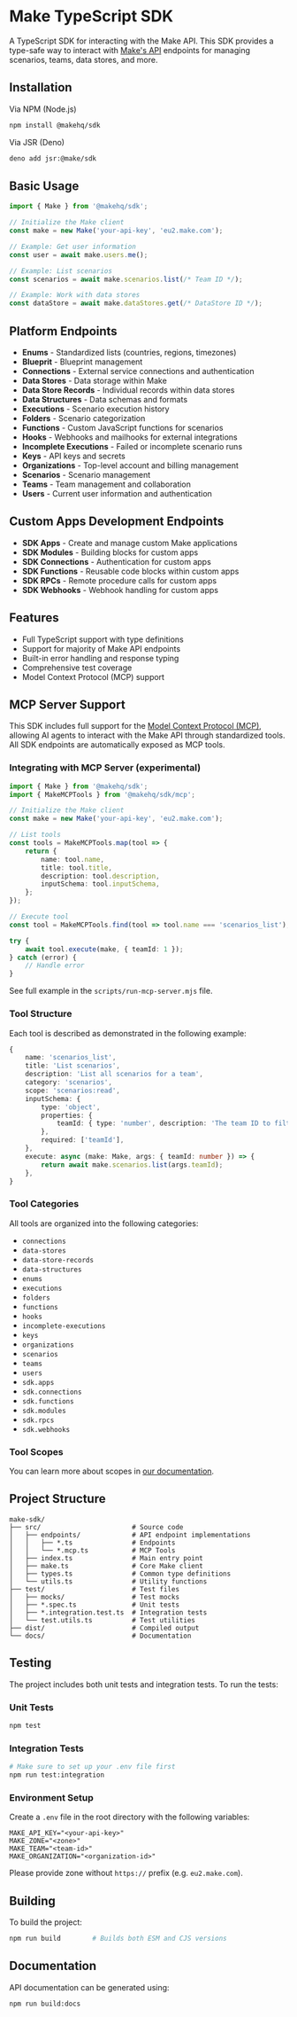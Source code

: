 # Make TypeScript SDK

A TypeScript SDK for interacting with the Make API. This SDK provides a type-safe way to interact with [Make's API](https://developers.make.com/api-documentation) endpoints for managing scenarios, teams, data stores, and more.

## Installation

Via NPM (Node.js)

```bash
npm install @makehq/sdk
```

Via JSR (Deno)

```bash
deno add jsr:@make/sdk
```

## Basic Usage

```typescript
import { Make } from '@makehq/sdk';

// Initialize the Make client
const make = new Make('your-api-key', 'eu2.make.com');

// Example: Get user information
const user = await make.users.me();

// Example: List scenarios
const scenarios = await make.scenarios.list(/* Team ID */);

// Example: Work with data stores
const dataStore = await make.dataStores.get(/* DataStore ID */);
```

## Platform Endpoints

- **Enums** - Standardized lists (countries, regions, timezones)
- **Blueprit** - Blueprint management
- **Connections** - External service connections and authentication
- **Data Stores** - Data storage within Make
- **Data Store Records** - Individual records within data stores
- **Data Structures** - Data schemas and formats
- **Executions** - Scenario execution history
- **Folders** - Scenario categorization
- **Functions** - Custom JavaScript functions for scenarios
- **Hooks** - Webhooks and mailhooks for external integrations
- **Incomplete Executions** - Failed or incomplete scenario runs
- **Keys** - API keys and secrets
- **Organizations** - Top-level account and billing management
- **Scenarios** - Scenario management
- **Teams** - Team management and collaboration
- **Users** - Current user information and authentication

## Custom Apps Development Endpoints

- **SDK Apps** - Create and manage custom Make applications
- **SDK Modules** - Building blocks for custom apps
- **SDK Connections** - Authentication for custom apps
- **SDK Functions** - Reusable code blocks within custom apps
- **SDK RPCs** - Remote procedure calls for custom apps
- **SDK Webhooks** - Webhook handling for custom apps

## Features

- Full TypeScript support with type definitions
- Support for majority of Make API endpoints
- Built-in error handling and response typing
- Comprehensive test coverage
- Model Context Protocol (MCP) support

## MCP Server Support

This SDK includes full support for the [Model Context Protocol (MCP)](https://modelcontextprotocol.io/), allowing AI agents to interact with the Make API through standardized tools. All SDK endpoints are automatically exposed as MCP tools.

### Integrating with MCP Server (experimental)

```ts
import { Make } from '@makehq/sdk';
import { MakeMCPTools } from '@makehq/sdk/mcp';

// Initialize the Make client
const make = new Make('your-api-key', 'eu2.make.com');

// List tools
const tools = MakeMCPTools.map(tool => {
    return {
        name: tool.name,
        title: tool.title,
        description: tool.description,
        inputSchema: tool.inputSchema,
    };
});

// Execute tool
const tool = MakeMCPTools.find(tool => tool.name === 'scenarios_list');

try {
    await tool.execute(make, { teamId: 1 });
} catch (error) {
    // Handle error
}
```

See full example in the `scripts/run-mcp-server.mjs` file.

### Tool Structure

Each tool is described as demonstrated in the following example:

```ts
{
    name: 'scenarios_list',
    title: 'List scenarios',
    description: 'List all scenarios for a team',
    category: 'scenarios',
    scope: 'scenarios:read',
    inputSchema: {
        type: 'object',
        properties: {
            teamId: { type: 'number', description: 'The team ID to filter scenarios by' },
        },
        required: ['teamId'],
    },
    execute: async (make: Make, args: { teamId: number }) => {
        return await make.scenarios.list(args.teamId);
    },
}
```

### Tool Categories

All tools are organized into the following categories:

- `connections`
- `data-stores`
- `data-store-records`
- `data-structures`
- `enums`
- `executions`
- `folders`
- `functions`
- `hooks`
- `incomplete-executions`
- `keys`
- `organizations`
- `scenarios`
- `teams`
- `users`
- `sdk.apps`
- `sdk.connections`
- `sdk.functions`
- `sdk.modules`
- `sdk.rpcs`
- `sdk.webhooks`

### Tool Scopes

You can learn more about scopes in [our documentation](https://developers.make.com/api-documentation/authentication/api-scopes-overview#standard-user-scopes-for-all-users-of-make-platforms).

## Project Structure

```
make-sdk/
├── src/                       # Source code
│   ├── endpoints/             # API endpoint implementations
│   │   ├── *.ts               # Endpoints
│   │   └── *.mcp.ts           # MCP Tools
│   ├── index.ts               # Main entry point
│   ├── make.ts                # Core Make client
│   ├── types.ts               # Common type definitions
│   └── utils.ts               # Utility functions
├── test/                      # Test files
│   ├── mocks/                 # Test mocks
│   ├── *.spec.ts              # Unit tests
│   ├── *.integration.test.ts  # Integration tests
│   └── test.utils.ts          # Test utilities
├── dist/                      # Compiled output
└── docs/                      # Documentation
```

## Testing

The project includes both unit tests and integration tests. To run the tests:

### Unit Tests

```bash
npm test
```

### Integration Tests

```bash
# Make sure to set up your .env file first
npm run test:integration
```

### Environment Setup

Create a `.env` file in the root directory with the following variables:

```
MAKE_API_KEY="<your-api-key>"
MAKE_ZONE="<zone>"
MAKE_TEAM="<team-id>"
MAKE_ORGANIZATION="<organization-id>"
```

Please provide zone without `https://` prefix (e.g. `eu2.make.com`).

## Building

To build the project:

```bash
npm run build        # Builds both ESM and CJS versions
```

## Documentation

API documentation can be generated using:

```bash
npm run build:docs
```
